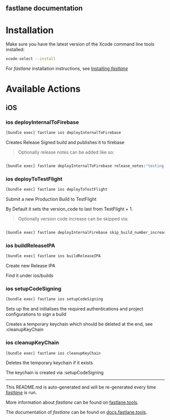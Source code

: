 fastlane documentation
----

# Installation

Make sure you have the latest version of the Xcode command line tools installed:

```sh
xcode-select --install
```

For _fastlane_ installation instructions, see [Installing _fastlane_](https://docs.fastlane.tools/#installing-fastlane)

# Available Actions

## iOS

### ios deployInternalToFirebase

```sh
[bundle exec] fastlane ios deployInternalToFirebase
```

Creates Release Signed build and publishes it to firebase

>Optionally release notes can be added like so:

```sh

[bundle exec] fastlane deployInternalToFirebase release_notes:"testing notes"

```

### ios deployToTestFlight

```sh
[bundle exec] fastlane ios deployToTestFlight
```

Submit a new Production Build to TestFlight

By Default it sets the version_code to last from TestFlight + 1.

>Optionally version code increase can be skipped via:

```sh

[bundle exec] fastlane deployInternalFirebase skip_build_number_increase:1

```

### ios buildReleaseIPA

```sh
[bundle exec] fastlane ios buildReleaseIPA
```

Create new Release IPA

Find it under ios/builds

### ios setupCodeSigning

```sh
[bundle exec] fastlane ios setupCodeSigning
```

Sets up the and initialises the required authentications and project configurations to sign a build

Creates a temporary keychain which should be deleted at the end, see :cleanupKeyChain

### ios cleanupKeyChain

```sh
[bundle exec] fastlane ios cleanupKeyChain
```

Deletes the temporary keychain if it exists

The keychain is created via :setupCodeSigning

----

This README.md is auto-generated and will be re-generated every time [_fastlane_](https://fastlane.tools) is run.

More information about _fastlane_ can be found on [fastlane.tools](https://fastlane.tools).

The documentation of _fastlane_ can be found on [docs.fastlane.tools](https://docs.fastlane.tools).
